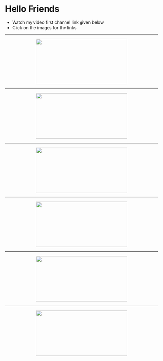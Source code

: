 # Hello Friends 

- Watch my video first channel link given below
- Click on the images for the links

---

<div align="center" > <a href="https://youtube.com/channel/UCZgI-pYyxR5Ss5wNK_KIgNw"> <img src="https://i.imgur.com/SgsY86M.png" height="150px" width="300px" > </a>

---

<div align="center" > <a href="https://instagram.com/thorloki_official?igshid=YmMyMTA2M2Y="> <img src="https://i.imgur.com/O0o5RqU.png" height="150px" width="300px" > </a>

---

<div align="center" > <a href="https://link-hub.net/494480/preset-xml-file-link"> <img src="https://i.imgur.com/XfsxTpY.png" height="150px" width="300px" > </a>

---

<div align="center" > <a href="https://direct-link.net/494480/cc-for-manavalan-wazim"> <img src="https://i.imgur.com/AeIB8Do.png" height="150px" width="300px" > </a>

---

<div align="center" > <a href="https://link-center.net/494480/audio-for-manavalan"> <img src="https://i.imgur.com/REHV2fn.png" height="150px" width="300px" > </a>

---

<div align="center" > <a href="https://link-hub.net/494480/manavalan-wazim-clips"> <img src="https://i.imgur.com/cX15Iye.png" height="150px" width="300px" > </a>

<!---
Subscribe My YouTube Channel please

<div align="center" > <a href="link"> <img src="png" height="150px" width="300px" > </a>
--->

